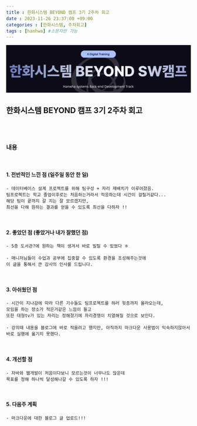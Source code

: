 ```yaml
---
title : 한화시스템 BEYOND 캠프 3기 2주차 회고
date : 2023-11-26 23:37:00 +09:00
categories : [한화시스템, 주차회고]
tags : [hanhwa] #소문자만 가능
---
```


![hanhwa-screenshot](/assets/img/post20231118/hanhwa_logo.png)

## 한화시스템 BEYOND 캠프 3기 2주차 회고 

<br>
<br>

### 내용 

<br>

#### 1. 전반적인 느낀 점 (일주일 동안 한 일)
    - 데이터베이스 설계 프로젝트를 위해 팀구성 + 자리 재배치가 이루어졌음.
    팀프로젝트는 학교 졸업이후로는 처음하는거라서 적응하는데 시간이 걸릴거같다...
    해당 팀이 끝까지 갈 지는 잘 모르겠지만,
    최선을 다해 원하는 결과를 얻을 수 있도록 최선을 다하자 !!

<br>

#### 2. 좋았던 점 (좋았거나 내가 잘했던 점)
    - 5층 도서관?에 원하는 책이 생겨서 바로 빌릴 수 있었다 ㅎ
    
    - 매니저님들이 수업과 공부에 집중할 수 있도록 환경을 조성해주는것에
    이 글을 통해서 큰 감사의 인사를 드립니다.


<br>

#### 3. 아쉬웠던 점
    - 시간이 지나감에 따라 다른 기수들도 팀프로젝트를 하러 윗층까지 올라오는데,
    모임을 하는 장소가 적은거같은 느낌이 들고
    또한 대형tv가 있는 자리는 정해졌기에 자리경쟁이 치열해질 것으로 보인다.
    
    - 강의때 내용을 블로그에 바로 적을려고 했지만, 아직까지 마크다운 사용법이 익숙하지않아서 바로 실행에 옮기지 못했다. 


<br>

#### 4. 개선할 점
    - 자바와 웹개발이 처음이다보니 모르는것이 너무나도 많은데
    목표를 정해 하나씩 달성해나갈 수 있도록 하자 !!!


<br>

#### 5. 다음주 계획
    - 마크다운에 대한 블로그 글 업로드!!!
    

